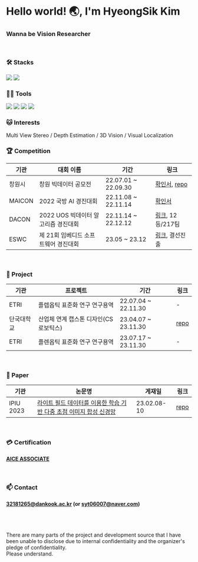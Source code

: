 # Hello world! 🌏, I'm HyeongSik Kim

### Wanna be Vision Researcher
<br/>

### 🛠️ Stacks

<img src="https://img.shields.io/badge/Python-3766AB?style=flat-square&logo=Python&logoColor=white"/> <img src="https://img.shields.io/badge/pytorch-EE4C2C?style=flat-square&logo=pytorch&logoColor=white"/> 
<br/>
### 💪🏼 Tools 

<img src="https://img.shields.io/badge/Visual Studio Code-007ACC?style=flat-square&logo=Visual Studio Code&logoColor=white"/> <img src="https://img.shields.io/badge/GitHub-181717?style=flat-square&logo=GitHub&logoColor=white"/> <img src="https://img.shields.io/badge/Vim-019733?style=flat-square&logo=Vim&logoColor=white"/> <img src="https://img.shields.io/badge/Anaconda-44A833?style=flat-square&logo=Anaconda&logoColor=white"/>
<br/>
### 🐱 Interests

Multi View Stereo / Depth Estimation / 3D Vision / Visual Localization
<br/>
### 🏆 Competition
|기관|대회 이름|기간|링크|
|---|------|---|---|
|창원시|창원 빅데이터 공모전|22.07.01 ~ 22.09.30|[확인서](https://github.com/syt06007/syt06007/blob/main/%EC%B2%A8%EB%B6%80%205.%E3%80%8C2022%20%EC%B0%BD%EC%9B%90%20%EB%B9%85%EB%8D%B0%EC%9D%B4%ED%84%B0%20%EA%B3%B5%EB%AA%A8%EC%A0%84%E3%80%8D%EC%B0%B8%EA%B0%80%20%ED%99%95%EC%9D%B8.pdf), [repo](https://github.com/syt06007/2022ChangWon_BigData)|
|MAICON|2022 국방 AI 경진대회|22.11.08 ~ 22.11.14|[확인서](https://github.com/syt06007/syt06007/blob/main/%5B%EC%B2%A8%EB%B6%80%206%5DMAICON.pdf)|
|DACON|2022 UOS 빅데이터 알고리즘 경진대회|22.11.14 ~ 22.12.12|[링크](https://dacon.io/en/competitions/official/236029/leaderboard), 12등/217팀|
|ESWC|제 21회 임베디드 소프트웨어 경진대회|23.05 ~ 23.12|[링크](https://www.eswcontest.or.kr/main.php), 결선진출|
<br/>

### 📘 Project

|기관|프로젝트|기간|링크|
|---|------|---|---|
|ETRI|플렙옵틱 표준화 연구 연구용역|22.07.04 ~ 22.11.30|-|
|단국대학교|산업체 연계 캡스톤 디자인(CS로보틱스)|23.04.07 ~ 23.11.30|[repo](https://github.com/syt06007/2023_DKU_Echo-Project)|
|ETRI|플렌옵틱 표준화 연구 연구용역|23.07.17 ~ 23.11.30|-|
<br/>

### 📃 Paper
|기관|논문명|게재일|링크|
|---|------|---|--|
|IPIU 2023|[라이트 필드 데이터를 이용한 학습 기반 다중 초점 이미지 합성 신경망](https://github.com/syt06007/syt06007/blob/main/%5B%EC%B2%A8%EB%B6%80%202%5DIPIU_paper.pdf)|23.02.08-10|[repo](https://github.com/syt06007/Multi-Focus-Image-Fusion)|
<br/>

### 💳 Certification
#### [AICE ASSOCIATE](https://github.com/syt06007/syt06007/blob/main/%5B%EC%B2%A8%EB%B6%80%208%5DAICE_%EC%9E%90%EA%B2%A9%EC%A6%9D02.15.pdf)
<br/>

### 📫 Contact
#### 32181265@dankook.ac.kr (or syt06007@naver.com)


<br/><br/>

There are many parts of the project and development source that I have been unable to disclose due to internal confidentiality and the organizer's pledge of confidentiality.  
Please understand.
